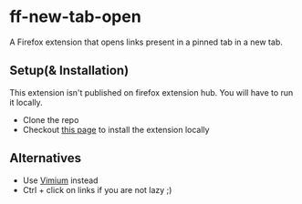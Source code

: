 # ff-new-tab-open

A Firefox extension that opens links present in a pinned tab in a new tab.

## Setup(& Installation)

This extension isn't published on firefox extension hub. You will have to run it locally.

- Clone the repo
- Checkout [this page](https://developer.mozilla.org/en-US/docs/Mozilla/Add-ons/WebExtensions/Your_first_WebExtension#installing) to install the extension locally

## Alternatives

- Use [Vimium](https://addons.mozilla.org/en-US/firefox/addon/vimium-ff/) instead
- Ctrl + click on links if you are not lazy ;)

